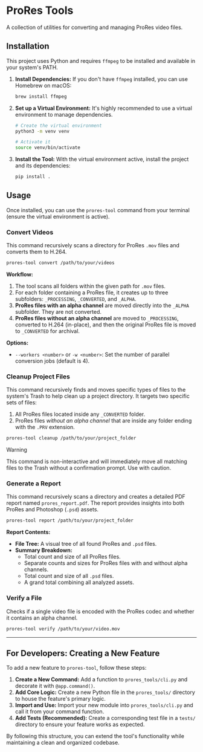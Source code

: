 # ProRes Tools

A collection of utilities for converting and managing ProRes video files.

## Installation

This project uses Python and requires `ffmpeg` to be installed and available in your system's PATH.

1.  **Install Dependencies:**
    If you don't have `ffmpeg` installed, you can use Homebrew on macOS:
    ```sh
    brew install ffmpeg
    ```

2.  **Set up a Virtual Environment:**
    It's highly recommended to use a virtual environment to manage dependencies.

    ```sh
    # Create the virtual environment
    python3 -m venv venv

    # Activate it
    source venv/bin/activate
    ```

3.  **Install the Tool:**
    With the virtual environment active, install the project and its dependencies:
    ```sh
    pip install .
    ```

## Usage

Once installed, you can use the `prores-tool` command from your terminal (ensure the virtual environment is active).

### Convert Videos

This command recursively scans a directory for ProRes `.mov` files and converts them to H.264.

```sh
prores-tool convert /path/to/your/videos
```

**Workflow:**
1.  The tool scans all folders within the given path for `.mov` files.
2.  For each folder containing a ProRes file, it creates up to three subfolders: `_PROCESSING`, `_CONVERTED`, and `_ALPHA`.
3.  **ProRes files with an alpha channel** are moved directly into the `_ALPHA` subfolder. They are not converted.
4.  **ProRes files without an alpha channel** are moved to `_PROCESSING`, converted to H.264 (in-place), and then the original ProRes file is moved to `_CONVERTED` for archival.

**Options:**
*   `--workers <number>` or `-w <number>`: Set the number of parallel conversion jobs (default is 4).

### Cleanup Project Files

This command recursively finds and moves specific types of files to the system's Trash to help clean up a project directory. It targets two specific sets of files:
1.  All ProRes files located inside any `_CONVERTED` folder.
2.  ProRes files *without an alpha channel* that are inside any folder ending with the `.PRV` extension.

```sh
prores-tool cleanup /path/to/your/project_folder
```

> [!WARNING]
> This command is non-interactive and will immediately move all matching files to the Trash without a confirmation prompt. Use with caution.

### Generate a Report

This command recursively scans a directory and creates a detailed PDF report named `prores_report.pdf`. The report provides insights into both ProRes and Photoshop (`.psd`) assets.

```sh
prores-tool report /path/to/your/project_folder
```

**Report Contents:**
*   **File Tree:** A visual tree of all found ProRes and `.psd` files.
*   **Summary Breakdown:**
    *   Total count and size of all ProRes files.
    *   Separate counts and sizes for ProRes files with and without alpha channels.
    *   Total count and size of all `.psd` files.
    *   A grand total combining all analyzed assets.

### Verify a File

Checks if a single video file is encoded with the ProRes codec and whether it contains an alpha channel.

```sh
prores-tool verify /path/to/your/video.mov
```

---

## For Developers: Creating a New Feature

To add a new feature to `prores-tool`, follow these steps:

1.  **Create a New Command:** Add a function to `prores_tools/cli.py` and decorate it with `@app.command()`.
2.  **Add Core Logic:** Create a new Python file in the `prores_tools/` directory to house the feature's primary logic.
3.  **Import and Use:** Import your new module into `prores_tools/cli.py` and call it from your command function.
4.  **Add Tests (Recommended):** Create a corresponding test file in a `tests/` directory to ensure your feature works as expected.

By following this structure, you can extend the tool's functionality while maintaining a clean and organized codebase. 